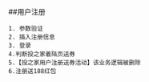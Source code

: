 ##用户注册


    1. 参数验证 
    2. 插入注册信息
    3. 登录
    4.判断投之家着陆页送券
    5.【投之家用户注册送券活动】该业务逻辑被删除
    6.注册送188红包
